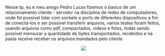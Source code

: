 Nesse tp, eu e meu amigo Pedro Lucas fizemos o basico de um relacionamento cliente - servidor na disciplina de redes de computadores, onde foi possivel lidar com sockets e ports de diferentes dispositivos a fim de conecta-los e ser possivel transferir arquivos, varios testes foram feitos, usando arquivos como pdf, compactados, videos e fotos, todas sendo possivel mensurar a quantidade de bytes transportados, recebidos e na pasta receive receber os arquivos mandados pelo cliente

<p align="center">
  <img src="https://user-images.githubusercontent.com/66230142/188532602-52e62414-09ef-4837-97f1-055186ddcd5c.jpeg"/>
</p>

